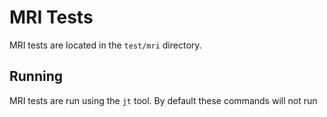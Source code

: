 
# MRI Tests

MRI tests are located in the `test/mri` directory.

## Running

MRI tests are run using the `jt` tool. By default these commands will not run
